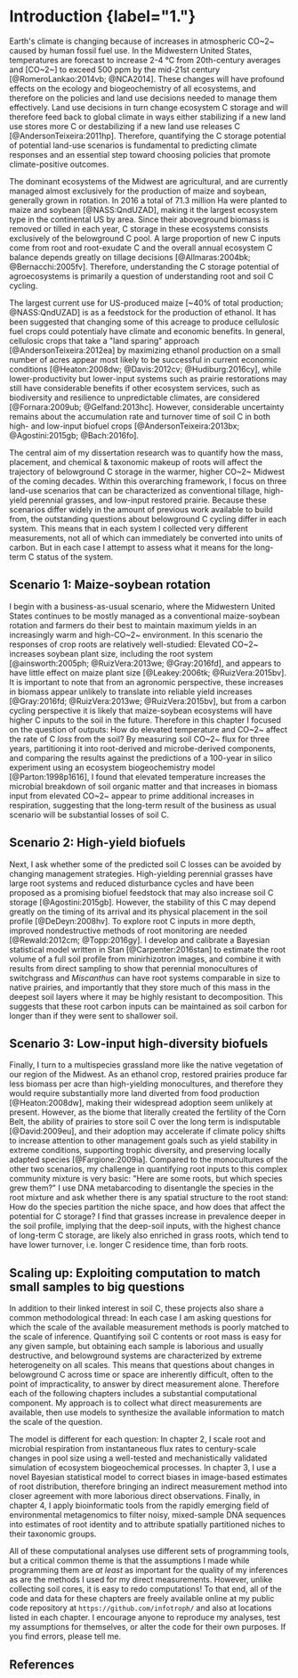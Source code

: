 
# Introduction {label="1."}


Earth's climate is changing because of increases in atmospheric CO~2~ caused by human fossil fuel use. In the Midwestern United States, temperatures are forecast to increase 2-4 °C from 20th-century averages and [CO~2~] to exceed 500 ppm by the mid-21st century [@RomeroLankao:2014vb; @NCA2014]. These changes will have profound effects on the ecology and biogeochemistry of all ecosystems, and therefore on the policies and land use decisions needed to manage them effectively. Land use decisions in turn change ecosystem C storage and will therefore feed back to global climate in ways either stabilizing if a new land use stores more C or destabilizing if a new land use releases C [@AndersonTeixeira:2011hp]. Therefore, quantifying the C storage potential of potential land-use scenarios is fundamental to predicting climate responses and an essential step toward choosing policies that promote climate-positive outcomes.

The dominant ecosystems of the Midwest are agricultural, and are currently managed almost exclusively for the production of maize and soybean, generally grown in rotation. In 2016 a total of 71.3 million Ha were planted to maize and soybean [@NASS:QndUZAD], making it the largest ecosystem type in the continental US by area. Since their aboveground biomass is removed or tilled in each year, C storage in these ecosystems consists exclusively of the belowground C pool. A large proportion of new C inputs come from root and root-exudate C and the overall annual ecosystem C balance depends greatly on tillage decisions [@Allmaras:2004bk; @Bernacchi:2005fv]. Therefore, understanding the C storage potential of agroecosystems is primarily a question of understanding root and soil C cycling.

The largest current use for US-produced maize [~40% of total production; @NASS:QndUZAD] is as a feedstock for the production of ethanol. It has been suggested that changing some of this acreage to produce cellulosic fuel crops could potentialy have climate and economic benefits. In general, cellulosic crops that take a "land sparing" approach [@AndersonTeixeira:2012ea] by maximizing ethanol production on a small number of acres appear most likely to be successful in current economic conditions [@Heaton:2008dw; @Davis:2012cv; @Hudiburg:2016cy], while lower-productivity but lower-input systems such as prairie restorations may still have considerable benefits if other ecosystem services, such as biodiversity and resilience to unpredictable climates, are considered [@Fornara:2009ub; @Gelfand:2013hc]. However, considerable uncertainty remains about the accumulation rate and turnover time of soil C in both high- and low-input biofuel crops [@AndersonTeixeira:2013bx; @Agostini:2015gb; @Bach:2016fo].

The central aim of my dissertation research was to quantify how the mass, placement, and chemical & taxonomic makeup of roots will affect the trajectory of belowground C storage in the warmer, higher CO~2~ Midwest of the coming decades. Within this overarching framework, I focus on three land-use scenarios that can be characterized as conventional tillage, high-yield perennial grasses, and low-input restored prairie. Because these scenarios differ widely in the amount of previous work available to build from, the outstanding questions about belowground C cycling differ in each system. This means that in each system I collected very different measurements, not all of which can immediately be converted into units of carbon. But in each case I attempt to assess what it means for the long-term C status of the system.

## Scenario 1: Maize-soybean rotation

I begin with a business-as-usual scenario, where the Midwestern United States continues to be mostly managed as a conventional maize-soybean rotation and farmers do their best to maintain maximum yields in an increasingly warm and high-CO~2~ environment. In this scenario the responses of crop roots are relatively well-studied: Elevated CO~2~ increases soybean plant size, including the root system [@ainsworth:2005ph; @RuizVera:2013we; @Gray:2016fd], and appears to have little effect on maize plant size [@Leakey:2006tk; @RuizVera:2015bv]. It is important to note that from an agronomic perspective, these increases in biomass appear unlikely to translate into reliable yield increases [@Gray:2016fd; @RuizVera:2013we; @RuizVera:2015bv], but from a carbon cycling perspective it is likely that maize-soybean ecosystems will have higher C inputs to the soil in the future. Therefore in this chapter I focused on the question of outputs: How do elevated temperature and CO~2~ affect the rate of C *loss* from the soil? By measuring soil CO~2~ flux for three years, partitioning it into root-derived and microbe-derived components, and comparing the results against the predictions of a 100-year in silico experiment using an ecosystem biogeochemistry model [@Parton:1998p1616], I found that elevated temperature increases the microbial breakdown of soil organic matter and that increases in biomass input from elevated CO~2~ appear to prime additional increases in respiration, suggesting that the long-term result of the business as usual scenario will be substantial losses of soil C.


## Scenario 2: High-yield biofuels

Next, I ask whether some of the predicted soil C losses can be avoided by changing management strategies. High-yielding perennial grasses have large root systems and reduced disturbance cycles and have been proposed as a promising biofuel feedstock that may also increase soil C storage [@Agostini:2015gb]. However, the stability of this C may depend greatly on the timing of its arrival and its physical placement in the soil profile [@DeDeyn:2008hv]. To explore root C inputs in more depth, improved nondestructive methods of root monitoring are needed [@Rewald:2012cm; @Topp:2016gy]. I develop and calibrate a Bayesian statistical model written in Stan [@Carpenter:2016stan] to estimate the root volume of a full soil profile from minirhizotron images, and combine it with results from direct sampling to show that perennial monocultures of switchgrass and *Miscanthus* can have root systems comparable in size to native prairies, and importantly that they store much of this mass in the deepest soil layers where it may be highly resistant to decomposition. This suggests that these root carbon inputs can be maintained as soil carbon for longer than if they were sent to shallower soil.




## Scenario 3: Low-input high-diversity biofuels

Finally, I turn to a multispecies grassland more like the native vegetation of our region of the Midwest. As an ethanol crop, restored prairies produce far less biomass per acre than high-yielding monocultures, and therefore they would require substantially more land diverted from food production [@Heaton:2008dw], making their widespread adoption seem unlikely at present. However, as the biome that literally created the fertility of the Corn Belt, the ability of prairies to store soil C over the long term is indisputable [@David:2009eu], and their adoption may accelerate if climate policy shifts to increase attention to other management goals such as yield stability in extreme conditions, supporting trophic diversity, and preserving locally adapted species [@Fargione:2009ia]. Compared to the monocultures of the other two scenarios, my challenge in quantifying root inputs to this complex community mixture is very basic: "Here are some roots, but which species grew them?" I use DNA metabarcoding to disentangle the species in the root mixture and ask whether there is any spatial structure to the root stand: How do the species partition the niche space, and how does that affect the potential for C storage? I find that grasses increase in prevalence deeper in the soil profile, implying that the deep-soil inputs, with the highest chance of long-term C storage, are likely also enriched in grass roots, which tend to have lower turnover, i.e. longer C residence time, than forb roots.


## Scaling up: Exploiting computation to match small samples to big questions

In addition to their linked interest in soil C, these projects also share a common methodological thread: In each case I am asking questions for which the scale of the available measurement methods is poorly matched to the scale of inference. Quantifying soil C contents or root mass is easy for any given sample, but obtaining each sample is laborious and usually destructive, and belowground systems are characterized by extreme heterogeneity on all scales. This means that questions about changes in belowground C across time or space are inherently difficult, often to the point of impracticality, to answer by direct measurement alone. Therefore each of the following chapters includes a substantial computational component. My approach is to collect what direct measurements are available, then use models to synthesize the available information to match the scale of the question.

The model is different for each question: In chapter 2, I scale root and microbial respiration from instantaneous flux rates to century-scale changes in pool size using a well-tested and mechanistically validated simulation of ecosystem biogeochemical processes. In chapter 3, I use a novel Bayesian statistical model to correct biases in image-based estimates of root distribution, therefore bringing an indirect measurement method into closer agreement with more laborious direct observations. Finally, in chapter 4, I apply bioinformatic tools from the rapidly emerging field of environmental metagenomics to filter noisy, mixed-sample DNA sequences into estimates of root identity and to attribute spatially partitioned niches to their taxonomic groups.

All of these computational analyses use different sets of programming tools, but a critical common theme is that the assumptions I made while programming them are *at least* as important for the quality of my inferences as are the methods I used for my direct measurements. However, unlike collecting soil cores, it is easy to redo computations! To that end, all of the code and data for these chapters are freely available online at my public code repository at `https://github.com/infotroph/` and also at locations listed in each chapter. I encourage anyone to reproduce my analyses, test my assumptions for themselves, or alter the code for their own purposes. If you find errors, please tell me.


## References


